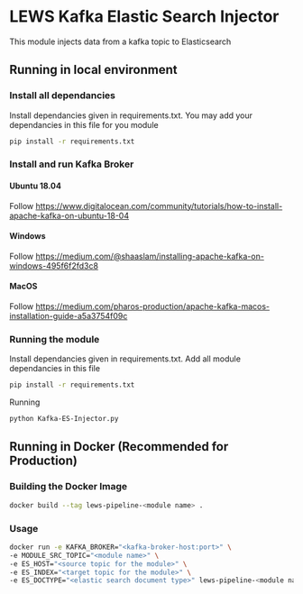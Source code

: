 # LEWS Kafka Elastic Search Injector

This module injects data from a kafka topic to Elasticsearch


## Running in local environment
### Install all dependancies
Install dependancies given in requirements.txt. You may add your dependancies in this file for you module
```bash
pip install -r requirements.txt
```
### Install and run Kafka Broker
#### Ubuntu 18.04
Follow https://www.digitalocean.com/community/tutorials/how-to-install-apache-kafka-on-ubuntu-18-04
#### Windows 
Follow https://medium.com/@shaaslam/installing-apache-kafka-on-windows-495f6f2fd3c8
#### MacOS
Follow https://medium.com/pharos-production/apache-kafka-macos-installation-guide-a5a3754f09c

### Running the module
Install dependancies given in requirements.txt. Add all module dependancies in this file
```bash
pip install -r requirements.txt
```

Running
```bash
python Kafka-ES-Injector.py
```

## Running in Docker (Recommended for Production)
### Building the Docker Image


```bash
docker build --tag lews-pipeline-<module name> .
```

### Usage

```bash
docker run -e KAFKA_BROKER="<kafka-broker-host:port>" \
-e MODULE_SRC_TOPIC="<module name>" \
-e ES_HOST="<source topic for the module>" \
-e ES_INDEX="<target topic for the module>" \
-e ES_DOCTYPE="<elastic search document type>" lews-pipeline-<module name>
```
